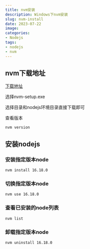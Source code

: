 ```yaml
---
title: nvm安装
description: Windows下nvm安装
slug: nvm-install
date: 2023-07-22
image:
categories:
- Nodejs
tags:
- nodejs
- nvm
---
```


## nvm下载地址
[下载地址](https://github.com/coreybutler/nvm-windows/releases)

选择nvm-setup.exe

选择目录和nodejs环境目录直接下载即可

查看版本
```
nvm version
```
## 安装nodejs

### 安装指定版本node
```
nvm install 16.18.0
```
### 切换指定版本node
```
nvm use 16.18.0
```
### 查看已安装的node列表
```
nvm list
```
### 卸载指定版本node
```
nvm uninstall 16.18.0
```